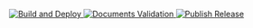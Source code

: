 <p align="center">
<a href="https://github.com/blahcat/blahcat.github.io/actions/workflows/build.yml"><img title="Build and Deploy" src="https://github.com/blahcat/blahcat.github.io/actions/workflows/build.yml/badge.svg"> </a>
<a href="https://github.com/blahcat/blahcat.github.io/actions/workflows/check.yml"><img title="Documents Validation" src="https://github.com/blahcat/blahcat.github.io/actions/workflows/check.yml/badge.svg"> </a>
<a href="https://github.com/blahcat/blahcat.github.io/actions/workflows/release.yml"><img title="Publish Release" src="https://github.com/blahcat/blahcat.github.io/actions/workflows/release.yml/badge.svg"> </a>
</p>

<!--
If you read this, it really means you have nothing better to do ...
-->
